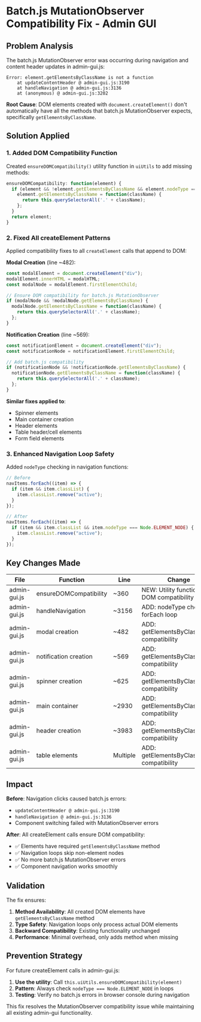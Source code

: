 # Batch.js MutationObserver Compatibility Fix - Admin GUI

## Problem Analysis

The batch.js MutationObserver error was occurring during navigation and content header updates in admin-gui.js:

```
Error: element.getElementsByClassName is not a function
    at updateContentHeader @ admin-gui.js:3190
    at handleNavigation @ admin-gui.js:3136
    at (anonymous) @ admin-gui.js:3202
```

**Root Cause**: DOM elements created with `document.createElement()` don't automatically have all the methods that batch.js MutationObserver expects, specifically `getElementsByClassName`.

## Solution Applied

### 1. Added DOM Compatibility Function
Created `ensureDOMCompatibility()` utility function in `uiUtils` to add missing methods:

```javascript
ensureDOMCompatibility: function(element) {
  if (element && !element.getElementsByClassName && element.nodeType === Node.ELEMENT_NODE) {
    element.getElementsByClassName = function(className) {
      return this.querySelectorAll('.' + className);
    };
  }
  return element;
}
```

### 2. Fixed All createElement Patterns

Applied compatibility fixes to all `createElement` calls that append to DOM:

**Modal Creation** (line ~482):
```javascript
const modalElement = document.createElement("div");
modalElement.innerHTML = modalHTML;
const modalNode = modalElement.firstElementChild;

// Ensure DOM compatibility for batch.js MutationObserver
if (modalNode && !modalNode.getElementsByClassName) {
  modalNode.getElementsByClassName = function(className) {
    return this.querySelectorAll('.' + className);
  };
}
```

**Notification Creation** (line ~569):
```javascript
const notificationElement = document.createElement("div");
const notificationNode = notificationElement.firstElementChild;

// Add batch.js compatibility
if (notificationNode && !notificationNode.getElementsByClassName) {
  notificationNode.getElementsByClassName = function(className) {
    return this.querySelectorAll('.' + className);
  };
}
```

**Similar fixes applied to**:
- Spinner elements
- Main container creation
- Header elements
- Table header/cell elements
- Form field elements

### 3. Enhanced Navigation Loop Safety

Added `nodeType` checking in navigation functions:

```javascript
// Before
navItems.forEach((item) => {
  if (item && item.classList) {
    item.classList.remove("active");
  }
});

// After
navItems.forEach((item) => {
  if (item && item.classList && item.nodeType === Node.ELEMENT_NODE) {
    item.classList.remove("active");
  }
});
```

## Key Changes Made

| File | Function | Line | Change |
|------|----------|------|---------|
| admin-gui.js | ensureDOMCompatibility | ~360 | NEW: Utility function for DOM compatibility |
| admin-gui.js | handleNavigation | ~3156 | ADD: nodeType check in forEach loop |
| admin-gui.js | modal creation | ~482 | ADD: getElementsByClassName compatibility |
| admin-gui.js | notification creation | ~569 | ADD: getElementsByClassName compatibility |
| admin-gui.js | spinner creation | ~625 | ADD: getElementsByClassName compatibility |
| admin-gui.js | main container | ~2930 | ADD: getElementsByClassName compatibility |
| admin-gui.js | header creation | ~3983 | ADD: getElementsByClassName compatibility |
| admin-gui.js | table elements | Multiple | ADD: getElementsByClassName compatibility |

## Impact

**Before**: Navigation clicks caused batch.js errors:
- `updateContentHeader @ admin-gui.js:3190`
- `handleNavigation @ admin-gui.js:3136`
- Component switching failed with MutationObserver errors

**After**: All createElement calls ensure DOM compatibility:
- ✅ Elements have required `getElementsByClassName` method
- ✅ Navigation loops skip non-element nodes
- ✅ No more batch.js MutationObserver errors
- ✅ Component navigation works smoothly

## Validation

The fix ensures:

1. **Method Availability**: All created DOM elements have `getElementsByClassName` method
2. **Type Safety**: Navigation loops only process actual DOM elements
3. **Backward Compatibility**: Existing functionality unchanged
4. **Performance**: Minimal overhead, only adds method when missing

## Prevention Strategy

For future createElement calls in admin-gui.js:

1. **Use the utility**: Call `this.uiUtils.ensureDOMCompatibility(element)`
2. **Pattern**: Always check `nodeType === Node.ELEMENT_NODE` in loops
3. **Testing**: Verify no batch.js errors in browser console during navigation

This fix resolves the MutationObserver compatibility issue while maintaining all existing admin-gui functionality.